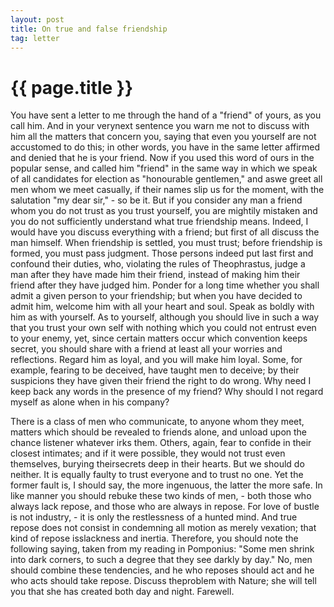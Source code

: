 ```yaml
---
layout: post
title: On true and false friendship
tag: letter
---
```


{{ page.title }}
================

You have sent a letter to me through the hand of a "friend" of yours, as you call him. And in your verynext sentence you warn me not to discuss with him all the matters that concern you, saying that even you yourself are not accustomed to do this; in other words, you have in the same letter affirmed and denied that he is your friend. Now if you used this word of ours in the popular sense, and called him "friend" in the same way in which we speak of all candidates for election as "honourable gentlemen," and aswe greet all men whom we meet casually, if their names slip us for the moment, with the salutation "my dear sir," - so be it. But if you consider any man a friend whom you do not trust as you trust yourself, you are mightily mistaken and you do not sufficiently understand what true friendship means. Indeed, I would have you discuss everything with a friend; but first of all discuss the man himself. When friendship is settled, you must trust; before friendship is formed, you must pass judgment. Those persons indeed put last first and confound their duties, who, violating the rules of Theophrastus, judge a man after they have made him their friend, instead of making him their friend after they have judged him. Ponder for a long time whether you shall admit a given person to your friendship; but when you have decided to admit him, welcome him with all your heart and soul. Speak as boldly with him as with yourself. As to yourself, although you should live in such a way that you trust your own self with nothing which you could not entrust even to your enemy, yet, since certain matters occur which convention keeps secret, you should share with a friend at least all your worries and reflections. Regard him as loyal, and you will make him loyal. Some, for example, fearing to be deceived, have taught men to deceive; by their suspicions they have given their friend the right to do wrong. Why need I keep back any words in the presence of my friend? Why should I not regard myself as alone when in his company?

There is a class of men who communicate, to anyone whom they meet, matters which should be revealed to friends alone, and unload upon the chance listener whatever irks them. Others, again, fear to confide in their closest intimates; and if it were possible, they would not trust even themselves, burying theirsecrets deep in their hearts. But we should do neither. It is equally faulty to trust everyone and to trust no one. Yet the former fault is, I should say, the more ingenuous, the latter the more safe. In like manner you should rebuke these two kinds of men, - both those who always lack repose, and those who are always in repose. For love of bustle is not industry, - it is only the restlessness of a hunted mind. And true repose does not consist in condemning all motion as merely vexation; that kind of repose isslackness and inertia. Therefore, you should note the following saying, taken from my reading in Pomponius: "Some men shrink into dark corners, to such a degree that they see darkly by day." No, men should combine these tendencies, and he who reposes should act and he who acts should take repose. Discuss theproblem with Nature; she will tell you that she has created both day and night. Farewell.



